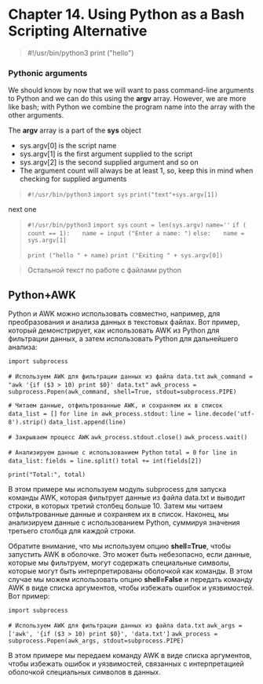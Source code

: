 # Chapter 14. Using Python as a Bash Scripting Alternative

>#!/usr/bin/python3
>print ("hello")

### Pythonic arguments
We should know by now that we will want to pass command-line arguments to Python and
we can do this using the __argv__ array. However, we are more like bash; with Python we
combine the program name into the array with the other arguments.

The __argv__ array is a part of the __sys__ object
- sys.argv[0] is the script name
- sys.argv[1] is the first argument supplied to the script
- sys.argv[2] is the second supplied argument and so on
- The argument count will always be at least 1, so, keep this in mind when
checking for supplied arguments

>`#!/usr/bin/python3`
>`import sys`
>`print("text"+sys.argv[1])`

next one

>`#!/usr/bin/python3`
>`import sys`
>`count = len(sys.argv)`
>`name=''`
>`if ( count == 1):`
>`   name = input ("Enter a name: ")`
>`else:`
>`   name = sys.argv[1]`
>
>`print ("hello " + name)`
>`print ("Exiting " + sys.argv[0])`

>Остальной текст по работе с файлами python

## Python+AWK

Python и AWK можно использовать совместно, например, для преобразования и анализа данных в текстовых файлах. Вот пример, который демонстрирует, как использовать AWK из Python для фильтрации данных, а затем использовать Python для дальнейшего анализа:

`import subprocess`

`# Используем AWK для фильтрации данных из файла data.txt`
`awk_command = "awk '{if ($3 > 10) print $0}' data.txt"`
`awk_process = subprocess.Popen(awk_command, shell=True, stdout=subprocess.PIPE)`

`# Читаем данные, отфильтрованные AWK, и сохраняем их в список`
`data_list = []`
`for line in awk_process.stdout:`
    `line = line.decode('utf-8').strip()`
    `data_list.append(line)`

`# Закрываем процесс AWK`
`awk_process.stdout.close()`
`awk_process.wait()`

`# Анализируем данные с использованием Python`
`total = 0`
`for line in data_list:`
    `fields = line.split()`
    `total += int(fields[2])`

`print("Total:", total)`

В этом примере мы используем модуль subprocess для запуска команды AWK, которая фильтрует данные из файла data.txt и выводит строки, в которых третий столбец больше 10. Затем мы читаем отфильтрованные данные и сохраняем их в список. Наконец, мы анализируем данные с использованием Python, суммируя значения третьего столбца для каждой строки.

Обратите внимание, что мы используем опцию __shell=True__, чтобы запустить AWK в оболочке. Это может быть небезопасно, если данные, которые мы фильтруем, могут содержать специальные символы, которые могут быть интерпретированы оболочкой как команды. В этом случае мы можем использовать опцию __shell=False__ и передать команду AWK в виде списка аргументов, чтобы избежать ошибок и уязвимостей. Вот пример:

`import subprocess`

`# Используем AWK для фильтрации данных из файла data.txt`
`awk_args = ['awk', '{if ($3 > 10) print $0}', 'data.txt']`
`awk_process = subprocess.Popen(awk_args, stdout=subprocess.PIPE)`


В этом примере мы передаем команду AWK в виде списка аргументов, чтобы избежать ошибок и уязвимостей, связанных с интерпретацией оболочкой специальных символов в данных.
